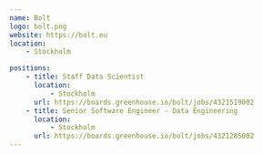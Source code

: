 ```yaml
---
name: Bolt
logo: bolt.png
website: https://bolt.eu
location:
    - Stockholm

positions:
    - title: Staff Data Scientist
      location:
          - Stockholm
      url: https://boards.greenhouse.io/bolt/jobs/4321519002
    - title: Senior Software Engineer - Data Engineering
      location:
          - Stockholm
      url: https://boards.greenhouse.io/bolt/jobs/4321285002
---
```

